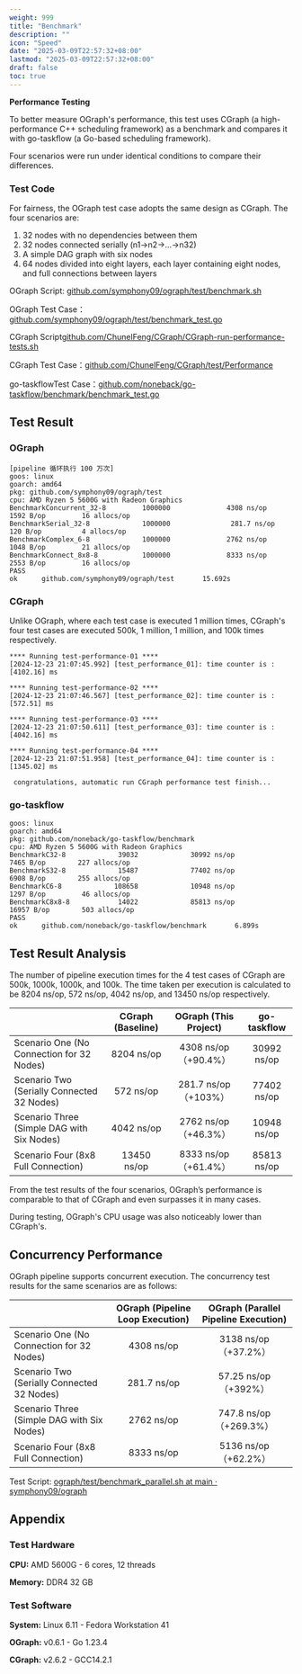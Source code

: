 ```yaml
---
weight: 999
title: "Benchmark"
description: ""
icon: "Speed"
date: "2025-03-09T22:57:32+08:00"
lastmod: "2025-03-09T22:57:32+08:00"
draft: false
toc: true
---
```


**Performance Testing**

To better measure OGraph's performance, this test uses CGraph (a high-performance C++ scheduling framework) as a benchmark and compares it with go-taskflow (a Go-based scheduling framework).

Four scenarios were run under identical conditions to compare their differences.

### Test Code

For fairness, the OGraph test case adopts the same design as CGraph. The four scenarios are:

1. 32 nodes with no dependencies between them
2. 32 nodes connected serially (n1->n2->...->n32)
3. A simple DAG graph with six nodes
4. 64 nodes divided into eight layers, each layer containing eight nodes, and full connections between layers

OGraph Script: [github.com/symphony09/ograph/test/benchmark.sh](https://github.com/symphony09/ograph/blob/main/test/benchmark.sh)

OGraph Test Case：[github.com/symphony09/ograph/test/benchmark\_test.go](https://github.com/symphony09/ograph/blob/main/test/benchmark_test.go)

CGraph Script[github.com/ChunelFeng/CGraph/CGraph-run-performance-tests.sh](https://github.com/ChunelFeng/CGraph/blob/main/CGraph-run-performance-tests.sh)

CGraph Test Case：[github.com/ChunelFeng/CGraph/test/Performance](https://github.com/ChunelFeng/CGraph/tree/main/test/Performance)

go-taskflowTest Case：[github.com/noneback/go-taskflow/benchmark/benchmark_test.go](https://github.com/noneback/go-taskflow/blob/main/benchmark/benchmark_test.go)

## Test Result

### OGraph

    [pipeline 循环执行 100 万次]
    goos: linux
    goarch: amd64
    pkg: github.com/symphony09/ograph/test
    cpu: AMD Ryzen 5 5600G with Radeon Graphics         
    BenchmarkConcurrent_32-8         1000000              4308 ns/op            1592 B/op         16 allocs/op
    BenchmarkSerial_32-8             1000000               281.7 ns/op           120 B/op          4 allocs/op
    BenchmarkComplex_6-8             1000000              2762 ns/op            1048 B/op         21 allocs/op
    BenchmarkConnect_8x8-8           1000000              8333 ns/op            2553 B/op         16 allocs/op
    PASS
    ok      github.com/symphony09/ograph/test       15.692s

### CGraph

Unlike OGraph, where each test case is executed 1 million times, CGraph's four test cases are executed 500k, 1 million, 1 million, and 100k times respectively.

    **** Running test-performance-01 ****
    [2024-12-23 21:07:45.992] [test_performance_01]: time counter is : [4102.16] ms
     
    **** Running test-performance-02 ****
    [2024-12-23 21:07:46.567] [test_performance_02]: time counter is : [572.51] ms
     
    **** Running test-performance-03 ****
    [2024-12-23 21:07:50.611] [test_performance_03]: time counter is : [4042.16] ms
     
    **** Running test-performance-04 ****
    [2024-12-23 21:07:51.958] [test_performance_04]: time counter is : [1345.02] ms
     
     congratulations, automatic run CGraph performance test finish...


### go-taskflow
    goos: linux
    goarch: amd64
    pkg: github.com/noneback/go-taskflow/benchmark
    cpu: AMD Ryzen 5 5600G with Radeon Graphics
    BenchmarkC32-8             39032             30992 ns/op            7465 B/op        227 allocs/op
    BenchmarkS32-8             15487             77402 ns/op            6908 B/op        255 allocs/op
    BenchmarkC6-8             108658             10948 ns/op            1297 B/op         46 allocs/op
    BenchmarkC8x8-8            14022             85813 ns/op           16957 B/op        503 allocs/op
    PASS
    ok      github.com/noneback/go-taskflow/benchmark       6.899s

## Test Result Analysis

The number of pipeline execution times for the 4 test cases of CGraph are 500k, 1000k, 1000k, and 100k.
The time taken per execution is calculated to be 8204 ns/op, 572 ns/op, 4042 ns/op, and 13450 ns/op respectively.

|                                            | CGraph (Baseline) | OGraph (This Project) | go-taskflow |
| :----------------------------------------- | :---------------: | :-------------------: | :---------: |
| Scenario One (No Connection for 32 Nodes)  |    8204 ns/op     | 4308 ns/op（+90.4%）  | 30992 ns/op |
| Scenario Two (Serially Connected 32 Nodes) |     572 ns/op     | 281.7 ns/op（+103%）  | 77402 ns/op |
| Scenario Three (Simple DAG with Six Nodes) |    4042 ns/op     | 2762 ns/op（+46.3%）  | 10948 ns/op |
| Scenario Four (8x8 Full Connection)        |    13450 ns/op    | 8333 ns/op（+61.4%）  | 85813 ns/op |

From the test results of the four scenarios, OGraph’s performance is comparable to that of CGraph and even surpasses it in many cases.

During testing, OGraph's CPU usage was also noticeably lower than CGraph's.

## Concurrency Performance

OGraph pipeline supports concurrent execution. The concurrency test results for the same scenarios are as follows:

|                                            | OGraph (Pipeline Loop Execution) | OGraph (Parallel Pipeline Execution) |
| :----------------------------------------- | :------------------------------: | :----------------------------------: |
| Scenario One (No Connection for 32 Nodes)  |            4308 ns/op            |         3138 ns/op（+37.2%）         |
| Scenario Two (Serially Connected 32 Nodes) |           281.7 ns/op            |         57.25 ns/op（+392%）         |
| Scenario Three (Simple DAG with Six Nodes) |            2762 ns/op            |        747.8 ns/op（+269.3%）        |
| Scenario Four (8x8 Full Connection)        |            8333 ns/op            |         5136 ns/op（+62.2%）         |

Test Script: [ograph/test/benchmark\_parallel.sh at main · symphony09/ograph](https://github.com/symphony09/ograph/blob/main/test/benchmark_parallel.sh)

## Appendix

### Test Hardware

**CPU:** AMD 5600G - 6 cores, 12 threads

**Memory:** DDR4 32 GB

### Test Software

**System:** Linux 6.11 - Fedora Workstation 41

**OGraph:** v0.6.1 - Go 1.23.4

**CGraph:** v2.6.2 - GCC14.2.1